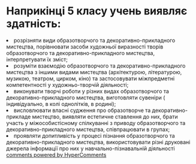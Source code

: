 <div id="hypercomments_widget" class="js-hypercomments-widget invisible"></div>

# Наприкінці 5 класу учень виявляє здатність:

<li>розрізняти види образотворчого та декоративно-прикладного мистецтва, порівнювати засоби художньої виразності творів образотворчого та декоративно-прикладного мистецтва, інтерпретувати їх зміст;</li>
<li>розуміти взаємодію образотворчого та декоративно-прикладного мистецтва з іншими видами мистецтва (архітектурою, літературою, музикою, театром, цирком, кіно) та застосовувати міжпредметні компетентності у художньо-творчій діяльності;</li>
<li>виконувати творчі роботи у різних видах образотворчого та декоративно-прикладного мистецтва, виготовляти сувеніри ( індивідуально, в колі однолітків, в родині);</li>
<li>висловлювати власні судження про образотворче та декоративно-прикладе мистецтво, виявляти естетичне ставлення до них, брати участь у міжособистісному спілкуванні з приводу образотворчого та декоративно-прикладного мистецтва, співпрацювати в групах;</li>
<li>проявляти допитливість у процесі пізнання образотворчого та декоративно-прикладного мистецтва, використовувати різні друковані джерела інформації про них у навчально-пізнавальній діяльності</li>

<div class="js-hypercomments-container">
<a href="http://hypercomments.com" class="hc-link" title="comments widget">comments powered by HyperComments</a>
</div>